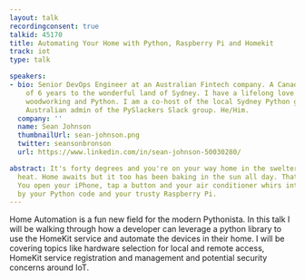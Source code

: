 ```yaml
---
layout: talk
recordingconsent: true
talkid: 45170
title: Automating Your Home with Python, Raspberry Pi and Homekit
track: iot
type: talk

speakers:
- bio: Senior DevOps Engineer at an Australian Fintech company. A Canadian transplant
    of 6 years to the wonderful land of Sydney. I have a lifelong love for automation,
    woodworking and Python. I am a co-host of the local Sydney Python group and the
    Australian admin of the PySlackers Slack group. He/Him.
  company: ''
  name: Sean Johnson
  thumbnailUrl: sean-johnson.png
  twitter: seansonbronson
  url: https://www.linkedin.com/in/sean-johnson-50030280/

abstract: It's forty degrees and you're on your way home in the sweltering Australian
  heat. Home awaits but it too has been baking in the sun all day. That's okay, though!
  You open your iPhone, tap a button and your air conditioner whirs into action, powered
  by your Python code and your trusty Raspberry Pi.
---
```

Home Automation is a fun new field for the modern Pythonista. In this talk I will be walking through how a developer can leverage a python library to use the HomeKit service and automate the devices in their home. I will be covering topics like hardware selection for local and remote access, HomeKit service registration and management and potential security concerns around IoT.
